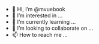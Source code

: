 - 👋 Hi, I’m @mvuebook
- 👀 I’m interested in ...
- 🌱 I’m currently learning ...
- 💞️ I’m looking to collaborate on ...
- 📫 How to reach me ...

<!---
mvuebook/mvuebook is a ✨ special ✨ repository because its `README.md` (this file) appears on your GitHub profile.
You can click the Preview link to take a look at your changes.
--->
